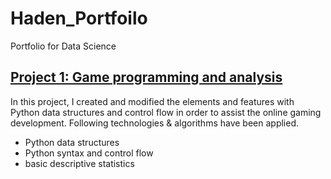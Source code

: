 # Haden_Portfoilo
Portfolio for Data Science

## [Project 1: Game programming and analysis](https://github.com/haden-liu/DSI_Project1)

In this project, I created and modified the elements and features with Python data structures and control flow in order to assist the online gaming development. Following technologies & algorithms have been applied.

  - Python data structures
  - Python syntax and control flow
  - basic descriptive statistics

